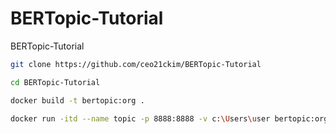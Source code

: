 # BERTopic-Tutorial
BERTopic-Tutorial


```bash
git clone https://github.com/ceo21ckim/BERTopic-Tutorial

cd BERTopic-Tutorial

docker build -t bertopic:org .

docker run -itd --name topic -p 8888:8888 -v c:\Users\user bertopic:org
```
